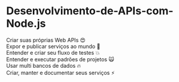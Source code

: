 # Desenvolvimento-de-APIs-com-Node.js

Criar suas próprias Web APIs 😍 <br>
Expor e publicar serviços ao mundo 🦄 <br>
Entender e criar seu fluxo de testes 💥 <br>
Entender e executar padrões de projetos 🙀 <br>
Usar multi bancos de dados 🔥<br>
Criar, manter e documentar seus serviços ⚡

